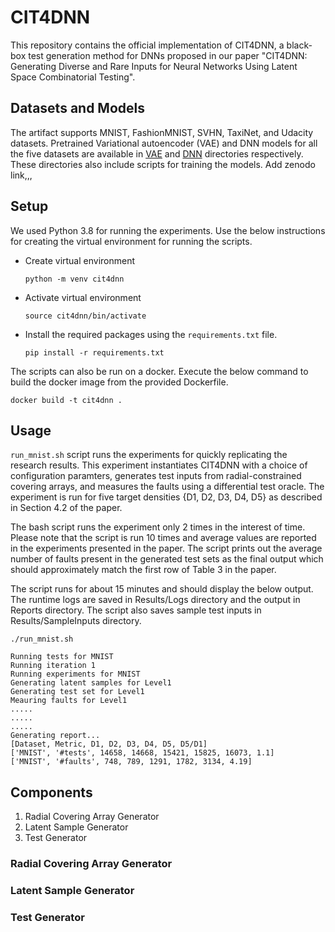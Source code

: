 # CIT4DNN

This repository contains the official implementation of CIT4DNN, a black-box test generation method for DNNs proposed in our paper "CIT4DNN: Generating Diverse and Rare Inputs for Neural Networks Using Latent Space Combinatorial Testing".

## Datasets and Models
The artifact supports MNIST, FashionMNIST, SVHN, TaxiNet, and Udacity datasets. Pretrained Variational autoencoder (VAE) and DNN models for all the five datasets are available in [VAE](https://github.com/less-lab-uva/CIT4DNN/tree/main/VAE) and [DNN](https://github.com/less-lab-uva/CIT4DNN/tree/main/DNN) directories respectively. These directories also include scripts for training the models. Add zenodo link,,,

## Setup
We used Python 3.8 for running the experiments. Use the below instructions for creating the virtual environment for running the scripts.
- Create virtual environment

    `python -m venv cit4dnn`
- Activate virtual environment

    `source cit4dnn/bin/activate`
- Install the required packages using the `requirements.txt` file.

    `pip install -r requirements.txt`

The scripts can also be run on a docker. Execute the below command to build the docker image from the provided Dockerfile.

`docker build -t cit4dnn .`

## Usage
`run_mnist.sh` script runs the experiments for quickly replicating the research results. This experiment instantiates CIT4DNN with a choice of configuration paramters, generates test inputs from radial-constrained covering arrays, and measures the faults using a differential test oracle. The experiment is run for five target densities {D1, D2, D3, D4, D5} as described in Section 4.2 of the paper.

The bash script runs the experiment only 2 times in the interest of time. Please note that the script is run 10 times and average values are reported in the experiments presented in the paper.
The script prints out the average number of faults present in the generated test sets as the final output which should approximately match the first row of Table 3 in the paper.
 
The script runs for about 15 minutes and should display the below output. The runtime logs are saved in Results/Logs directory and the output in Reports directory. The script also saves sample test inputs in Results/SampleInputs directory.

```
./run_mnist.sh
	
Running tests for MNIST
Running iteration 1
Running experiments for MNIST
Generating latent samples for Level1
Generating test set for Level1
Meauring faults for Level1
.....
.....
.....
Generating report...
[Dataset, Metric, D1, D2, D3, D4, D5, D5/D1]
['MNIST', '#tests', 14658, 14668, 15421, 15825, 16073, 1.1]
['MNIST', '#faults', 748, 789, 1291, 1782, 3134, 4.19]
```
## Components

1. Radial Covering Array Generator
2. Latent Sample Generator
3. Test Generator

### Radial Covering Array Generator

### Latent Sample Generator

### Test Generator
